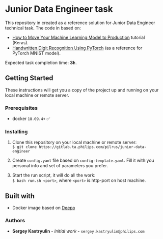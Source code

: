# Junior Data Engineer task

This repository in created as a reference solution for Junior Data Engineer technical task.
The code in based on:
- [How to Move Your Machine Learning Model to Production](https://www.linode.com/docs/applications/big-data/how-to-move-machine-learning-model-to-production/) tutorial (Keras).
- [Handwritten Digit Recognition Using PyTorch](https://towardsdatascience.com/handwritten-digit-mnist-pytorch-977b5338e627) (as a reference for PyTorch MNIST model).

Expected task completion time: **3h**.

## Getting Started

These instructions will get you a copy of the project up and running on your local machine or remote server.

### Prerequisites

* docker `18.09.4+` :white_check_mark:

### Installing

1. Clone this repository on your local machine or remote server:     
`$ git clone https://gitlab.ta.philips.com/pilrus/junior-data-engineer`

2. Create `config.yaml` file based on `config-template.yaml`. Fill it with
you personal info and set of parameters you prefer.

3. Start the run script, it will do all the work:    
`$ bash run.sh <port>`, where `<port>`  is http-port on host machine.

## Built with

* Docker image based on [Deepo](https://github.com/ufoym/deepo)

### Authors

* **Sergey Kastryulin** - _Initial work_ - `sergey.kastryulin@philips.com` 